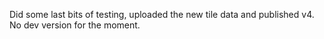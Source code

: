 Did some last bits of testing, uploaded the new tile data and published v4. No dev version for the moment.
